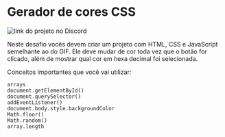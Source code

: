 # Gerador de cores CSS

![link do projeto no Discord](https://discord.com/channels/713050127270674442/1106597385754382417)

Neste desafio vocês devem criar um projeto com HTML, CSS e JavaScript semelhante ao do GIF. Ele deve mudar de cor toda vez que o botão for clicado, além de mostrar qual cor em hexa decimal foi selecionada. 

Conceitos importantes que você vai utilizar:

    arrays
    document.getElementById()
    document.querySelector()
    addEventListener()
    document.body.style.backgroundColor
    Math.floor()
    Math.random()
    array.length